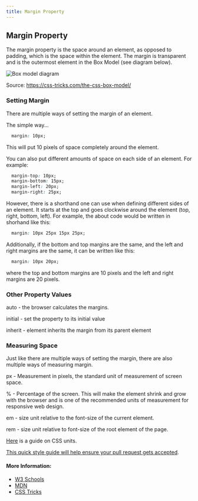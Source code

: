 ```yaml
---
title: Margin Property
---
```

## Margin Property

The margin property is the space around an element, as opposed to padding, which is the space within the element. The margin is transparent and is the outermost element in the Box Model (see diagram below).

![Box model diagram](https://css-tricks.com/wp-content/csstricks-uploads/thebox.png)

Source: https://css-tricks.com/the-css-box-model/

### Setting Margin

There are multiple ways of setting the margin of an element.

The simple way...

```css
  margin: 10px;  
```
This will put 10 pixels of space completely around the element.

You can also put different amounts of space on each side of an element. For example:

```css
  margin-top: 10px;
  margin-bottom: 15px;
  margin-left: 20px;
  margin-right: 25px;
```

However, there is a shorthand one can use when defining different sides of an element. It starts at the top and goes clockwise around the element (top, right, bottom, left). For example, the about code would be written in shorhand like this:

```css
  margin: 10px 25px 15px 25px;
```

Additionally, if the bottom and top margins are the same, and the left and right margins are the same, it can be written like this:

```css
  margin: 10px 20px;
```

where the top and bottom margins are 10 pixels and the left and right margins are 20 pixels.

### Other Property Values

auto - the browser calculates the margins.

initial - set the property to its initial value

inherit - element inherits the margin from its parent element

### Measuring Space

Just like there are multiple ways of setting the margin, there are also multiple ways of measuring margin. 

px -  Measurement in pixels, the standard unit of measurement of screen space.

% - Percentage of the screen. This will make the element shrink and grow with the browser and is one of the recommended units of measurement for responsive web design.

em - size unit relative to the font-size of the current element.

rem - size unit relative to font-size of the root element of the page.

[Here](https://www.w3schools.com/CSSref/css_units.asp) is a guide on CSS units.


<a href='https://github.com/freecodecamp/guides/blob/master/README.md' target='_blank' rel='nofollow'>This quick style guide will help ensure your pull request gets accepted</a>.

<!-- The article goes here, in GitHub-flavored Markdown. Feel free to add YouTube videos, images, and CodePen/JSBin embeds  -->

#### More Information:
<!-- Please add any articles you think might be helpful to read before writing the article -->
* [W3 Schools](https://www.w3schools.com/CSSref/pr_margin.asp)
* [MDN](https://developer.mozilla.org/en-US/docs/Web/CSS/margin)
* [CSS Tricks](https://css-tricks.com/almanac/properties/m/margin/)


